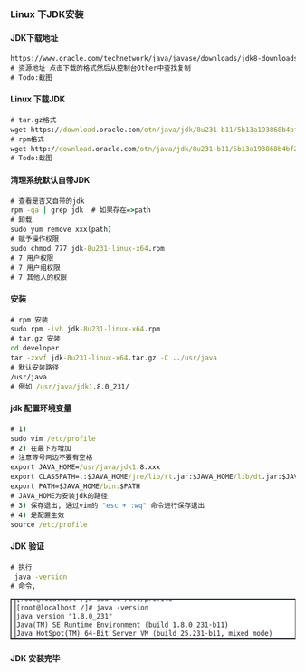 ### Linux 下JDK安装

#### JDK下载地址

```cmd
https://www.oracle.com/technetwork/java/javase/downloads/jdk8-downloads-2133151.html
# 资源地址 点击下载的格式然后从控制台Other中查找复制
# Todo:截图
```

#### Linux 下载JDK

```cmd
# tar.gz格式
wget https://download.oracle.com/otn/java/jdk/8u231-b11/5b13a193868b4bf28bcb45c792fce896/jdk-8u231-linux-x64.tar.gz?AuthParam=1571918573_49441ead79a7c1b4be31093ed0e638fd
# rpm格式
wget http://download.oracle.com/otn/java/jdk/8u231-b11/5b13a193868b4bf28bcb45c792fce896/jdk-8u231-linux-x64.rpm?AuthParam=1571918761_1f29df270d21d120205f0a3d7274b29e
# Todo:截图
```

#### 清理系统默认自带JDK

```cmd
# 查看是否又自带的jdk
rpm -qa | grep jdk  # 如果存在=>path
# 卸载
sudo yum remove xxx(path)
# 赋予操作权限 
sudo chmod 777 jdk-8u231-linux-x64.rpm
# 7 用户权限
# 7 用户组权限
# 7 其他人的权限
```

#### 安装

```cmd
# rpm 安装
sudo rpm -ivh jdk-8u231-linux-x64.rpm
# tar.gz 安装
cd developer
tar -zxvf jdk-8u231-linux-x64.tar.gz -C ../usr/java
# 默认安装路径
/usr/java
# 例如 /usr/java/jdk1.8.0_231/
```

#### jdk 配置环境变量

```cmd
# 1)
sudo vim /etc/profile
# 2) 在最下方增加
# 注意等号两边不要有空格
export JAVA_HOME=/usr/java/jdk1.8.xxx
export CLASSPATH=.:$JAVA_HOME/jre/lib/rt.jar:$JAVA_HOME/lib/dt.jar:$JAVA_HOME/lib/tools.jar
export PATH=$JAVA_HOME/bin:$PATH
# JAVA_HOME为安装jdk的路径
# 3) 保存退出, 通过vim的 "esc + :wq" 命令进行保存退出
# 4) 是配置生效
source /etc/profile
```

#### JDK 验证

```cmd
# 执行 
 java -version
# 命令,
```

![image-20191026132611425](assets/image-20191026132611425.png)

#### JDK 安装完毕

